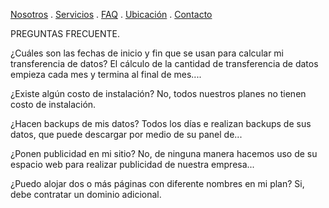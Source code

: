 [Nosotros](./nosotros.md) . [Servicios](./servicios.md) . [FAQ](FAQ.md) . [Ubicación](ubicacion.md) . [Contacto](./contacto.md)

PREGUNTAS FRECUENTE. 

¿Cuáles son las fechas de inicio y fin que se usan para calcular mi transferencia de datos? El cálculo de la cantidad de transferencia de datos empieza cada mes y termina al final de mes....

¿Existe algún costo de instalación? No, todos nuestros planes no tienen costo de instalación. 

¿Hacen backups de mis datos? Todos los días e realizan backups de sus datos, que puede descargar por medio de su panel de... 

¿Ponen publicidad en mi sitio? No, de ninguna manera hacemos uso de su espacio web para realizar publicidad de nuestra empresa... 

¿Puedo alojar dos o más páginas con diferente nombres en mi plan? Si, debe contratar un dominio adicional.
